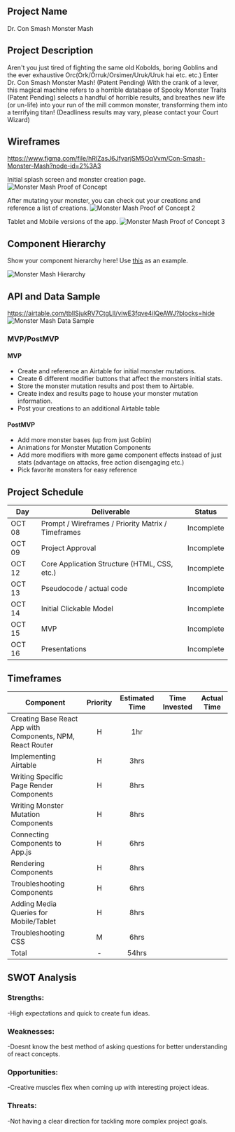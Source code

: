 ## Project Name

Dr. Con Smash Monster Mash

## Project Description

Aren't you just tired of fighting the same old Kobolds, boring Goblins and the ever exhaustive Orc(Ork/Orruk/Orsimer/Uruk/Uruk hai etc. etc.) Enter Dr. Con Smash Monster Mash! (Patent Pending) With the crank of a lever, this magical machine refers to a horrible database of Spooky Monster Traits (Patent Pending) selects a handful of horrible results, and breathes new life (or un-life) into your run of the mill common monster, transforming them into a terrifying titan! (Deadliness results may vary, please contact your Court Wizard)

## Wireframes
https://www.figma.com/file/hRlZasJ6JfyarjSM5OqVvm/Con-Smash-Monster-Mash?node-id=2%3A3

Initial splash screen and monster creation page.
![Monster Mash Proof of Concept](https://i.imgur.com/BG9qB8v.png)


After mutating your monster, you can check out your creations and reference a list of creations.
![Monster Mash Proof of Concept 2](https://i.imgur.com/ZLwHt6z.png)


Tablet and Mobile versions of the app.
![Monster Mash Proof of Concept 3](https://i.imgur.com/27eTZZf.png)




## Component Hierarchy

Show your component hierarchy here! Use [this](https://cms-assets.tutsplus.com/uploads/users/1795/posts/30352/image/GettingStartedWithReduxTutorial-React-Component-Structure.png) as an example.

![Monster Mash Hierarchy](https://i.imgur.com/L2ppdz0.png)


## API and Data Sample
https://airtable.com/tbllSjukRV7CtgLlI/viwE3fqve4iIQeAWJ?blocks=hide
![Monster Mash Data Sample](https://i.imgur.com/5Q4UIWe.png)


### MVP/PostMVP

#### MVP 

- Create and reference an Airtable for initial monster mutations. 
- Create 6 different modifier buttons that affect the monsters initial stats.
- Store the monster mutation results and post them to Airtable.
- Create index and results page to house your monster mutation information.
- Post your creations to an additional Airtable table

#### PostMVP  

- Add more monster bases (up from just Goblin)
- Animations for Monster Mutation Components
- Add more modifiers with more game component effects instead of just stats (advantage on attacks, free action disengaging etc.)
- Pick favorite monsters for easy reference

## Project Schedule

|  Day | Deliverable | Status
|---|---| ---|
|OCT 08| Prompt / Wireframes / Priority Matrix / Timeframes | Incomplete
|OCT 09| Project Approval | Incomplete
|OCT 12| Core Application Structure (HTML, CSS, etc.) | Incomplete
|OCT 13| Pseudocode / actual code | Incomplete
|OCT 14| Initial Clickable Model  | Incomplete
|OCT 15| MVP | Incomplete
|OCT 16| Presentations | Incomplete

## Timeframes


| Component | Priority | Estimated Time | Time Invested | Actual Time |
| --- | :---: |  :---: | :---: | :---: |
| Creating Base React App with Components, NPM, React Router| H | 1hr | | |
| Implementing Airtable | H | 3hrs| | |
| Writing Specific Page Render Components | H | 8hrs| | |
| Writing Monster Mutation Components | H | 8hrs| | |
| Connecting Components to App.js | H | 6hrs| | |
| Rendering Components | H | 8hrs| | |
| Troubleshooting Components | H | 6hrs| |  |
| Adding Media Queries for Mobile/Tablet | H | 8hrs| |  |
| Troubleshooting CSS | M | 6hrs| | |
| Total | - | 54hrs| | |

## SWOT Analysis

### Strengths:
-High expectations and quick to create fun ideas.

### Weaknesses:
-Doesnt know the best method of asking questions for better understanding of react concepts.

### Opportunities:
-Creative muscles flex when coming up with interesting project ideas.

### Threats:
-Not having a clear direction for tackling more complex project goals.
